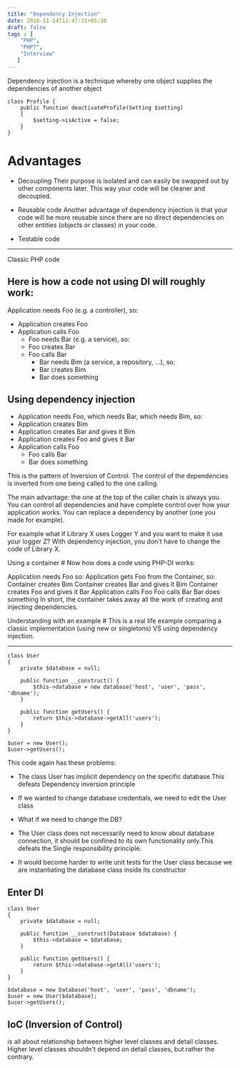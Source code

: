 ```yaml
---
title: "Dependency Injection"
date: 2018-11-14T12:47:21+05:30
draft: false
tags : [
    "PHP",
    "PHP7",
    "Interview"
   ]
---
```


Dependency injection is a technique whereby one object supplies the dependencies of another object

```
class Profile {
    public function deactivateProfile(Setting $setting)
    {
        $setting->isActive = false;
    }
}

```

# Advantages

-  Decoupling
Their purpose is isolated and can easily be swapped out by other components later. This way your code will be cleaner and decoupled.

-  Reusable code
Another advantage of dependency injection is that your code will be more reusable since there are no direct dependencies on other entities (objects or classes) in your code.

- Testable code

---


Classic PHP code 
## Here is how a code not using DI will roughly work:

Application needs Foo (e.g. a controller), so:
- Application creates Foo
- Application calls Foo
    - Foo needs Bar (e.g. a service), so:
    - Foo creates Bar
    - Foo calls Bar
        - Bar needs Bim (a service, a repository, …), so:  
        - Bar creates Bim
        - Bar does something


## Using dependency injection 

- Application needs Foo, which needs Bar, which needs Bim, so:
- Application creates Bim
- Application creates Bar and gives it Bim
- Application creates Foo and gives it Bar
- Application calls Foo
    - Foo calls Bar
    - Bar does something
    
This is the pattern of Inversion of Control. The control of the dependencies is inverted from one being called to the one calling.

The main advantage: the one at the top of the caller chain is always you. You can control all dependencies and have complete control over how your application works. You can replace a dependency by another (one you made for example).

For example what if Library X uses Logger Y and you want to make it use your logger Z? With dependency injection, you don't have to change the code of Library X.

Using a container #
Now how does a code using PHP-DI works:

Application needs Foo so:
Application gets Foo from the Container, so:
Container creates Bim
Container creates Bar and gives it Bim
Container creates Foo and gives it Bar
Application calls Foo
Foo calls Bar
Bar does something
In short, the container takes away all the work of creating and injecting dependencies.

Understanding with an example #
This is a real life example comparing a classic implementation (using new or singletons) VS using dependency injection.

----

```
class User 
{
    private $database = null;

    public function __construct() {
        $this->database = new database('host', 'user', 'pass', 'dbname');
    }

    public function getUsers() {
        return $this->database->getAll('users');
    }
}

$user = new User();
$user->getUsers();
```

This code again has these problems:

- The class User has implicit dependency on the specific database.This defeats Dependency inversion principle

- If we wanted to change database credentials, we need to edit the User class 

- What if we need to change the DB?

- The User class does not necessarily need to know about database connection, it should be confined to its own functionality only.This defeats the Single responsibility principle.

- It would become harder to write unit tests for the User class because we are instantiating the database class inside its constructor 

## Enter DI

```
class User 
{
    private $database = null;

    public function __construct(Database $database) {
        $this->database = $database;
    }

    public function getUsers() {
        return $this->database->getAll('users');
    }
}

$database = new Database('host', 'user', 'pass', 'dbname');
$user = new User($database);
$user->getUsers();

```

## IoC (Inversion of Control) 
 is all about relationship between higher level classes and detail classes. Higher level classes shouldn't depend on detail classes, but rather the contrary.